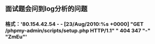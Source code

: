 ## 面试题会问到log分析的问题


### 格式：'80.154.42.54 - - [23/Aug/2010:%s +0000] "GET /phpmy-admin/scripts/setup.php HTTP/1.1" " 404 347 "-" "ZmEu"'